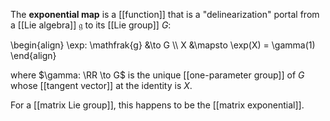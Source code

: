 The **exponential map** is a [[function]] that is a "delinearization" portal from a [[Lie algebra]] $\mathfrak{g}$ to its [[Lie group]] $G$:

\begin{align}
\exp: \mathfrak{g} &\to G \\\\
X &\mapsto \exp(X) = \gamma(1)
\end{align}

where $\gamma: \RR \to G$ is the unique [[one-parameter group]] of $G$ whose [[tangent vector]] at the identity is $X$.

For a [[matrix Lie group]], this happens to be the [[matrix exponential]].